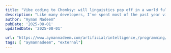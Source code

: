 ```yaml
---
title: "Vibe coding to Chomksy: will linguistics pop off in a world full of prompting?"
description: "Like many developers, I’ve spent most of the past year vibe coding. Across the many tools I’ve tried, my workflow looks something like this: I prompt AI agents in natural-language and hope they make the edits I want. When it works, it feels like sorcery. When it fails, I’m left spelunking through probabilistic misfires, trying to reverse-engineer why the model chose a broken string-replace instead of the obvious refactor."
author: "Ayman Nadeem"
pubDate: '2025-08-01'
updatedDate: '2025-08-01'

url: "https://www.aymannadeem.com/artificial/intelligence,/programming/languages/2025/08/01/vibe-coding-to-chomsky.html?ref=pwv.com"
tags: [ "aymannadeem", "external"]
---
```


